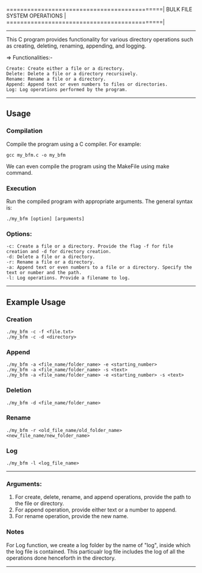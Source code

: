 =============================================|
BULK FILE SYSTEM OPERATIONS                  |
=============================================|


-----------------------------------------------------------------------------------------------------

This C program provides functionality for various directory operations such as creating, deleting, renaming, appending, and logging.

=> Functionalities:- 

    Create: Create either a file or a directory.
    Delete: Delete a file or a directory recursively.
    Rename: Rename a file or a directory.
    Append: Append text or even numbers to files or directories.
    Log: Log operations performed by the program.

-----------------------------------------------------------------------------------------------------


## Usage

### Compilation

Compile the program using a C compiler. For example:

	gcc my_bfm.c -o my_bfm

We can even compile the program using the MakeFile using make command. 

### Execution

Run the compiled program with appropriate arguments. The general syntax is:

	./my_bfm [option] [arguments]

### Options:

    -c: Create a file or a directory. Provide the flag -f for file creation and -d for directory creation.
    -d: Delete a file or a directory.
    -r: Rename a file or a directory.
    -a: Append text or even numbers to a file or a directory. Specify the text or number and the path.
    -l: Log operations. Provide a filename to log.

-----------------------------------------------------------------------------------------------------


## Example Usage

### Creation
	./my_bfm -c -f <file.txt>
	./my_bfm -c -d <directory>
	
### Append
	./my_bfm -a <file_name/folder_name> -e <starting_number>
	./my_bfm -a <file_name/folder_name> -s <text>
	./my_bfm -a <file_name/folder_name> -e <starting_number> -s <text>

### Deletion
	./my_bfm -d <file_name/folder_name>
	
### Rename
	./my_bfm -r <old_file_name/old_folder_name> <new_file_name/new_folder_name>

### Log
	./my_bfm -l <log_file_name>


-----------------------------------------------------------------------------------------------------


### Arguments:

1. For create, delete, rename, and append operations, provide the path to the file or directory.
2. For append operation, provide either text or a number to append.
3. For rename operation, provide the new name.

### Notes

For Log function, we create a log folder by the name of "log", inside which the log file is contained. This particualr log file includes the log of all the operations done henceforth in the directory.

-----------------------------------------------------------------------------------------------------------



